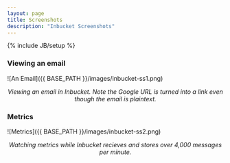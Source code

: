 ```yaml
---
layout: page
title: Screenshots
description: "Inbucket Screenshots"
---
```

{% include JB/setup %}

### Viewing an email
![An Email]({{ BASE_PATH }}/images/inbucket-ss1.png)
<center><em>Viewing an email in Inbucket. Note the Google URL is turned into a link even though the email is plaintext.</em></center>


### Metrics
![Metrics]({{ BASE_PATH }}/images/inbucket-ss2.png)
<center><em>Watching metrics while Inbucket recieves and stores over 4,000 messages per minute.</em></center>
